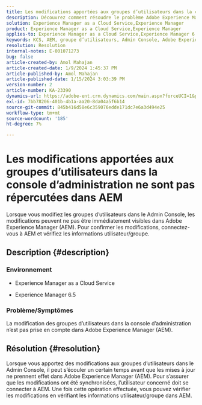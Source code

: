 ```yaml
---
title: Les modifications apportées aux groupes d’utilisateurs dans la console d’administration ne sont pas répercutées dans AEM
description: Découvrez comment résoudre le problème Adobe Experience Manager en raison duquel les modifications de groupe d’utilisateurs dans la console d’administration ne sont pas répercutées dans AEM. Vérifiez les informations sur l’utilisateur/le groupe.
solution: Experience Manager as a Cloud Service,Experience Manager
product: Experience Manager as a Cloud Service,Experience Manager
applies-to: Experience Manager as a Cloud Service,Experience Manager 6.5
keywords: KCS, AEM, groupe d’utilisateurs, Admin Console, Adobe Experience Manager, AEM 6.5
resolution: Resolution
internal-notes: E-001071273
bug: false
article-created-by: Amol Mahajan
article-created-date: 1/9/2024 1:45:37 PM
article-published-by: Amol Mahajan
article-published-date: 1/15/2024 3:03:39 PM
version-number: 2
article-number: KA-23390
dynamics-url: https://adobe-ent.crm.dynamics.com/main.aspx?forceUCI=1&pagetype=entityrecord&etn=knowledgearticle&id=f4520c5a-f5ae-ee11-a569-6045bd006268
exl-id: 7bb78206-401b-4b1a-aa20-8da04a5f6b14
source-git-commit: 845b416d58e6c359076edde171dc7e6a3d494e25
workflow-type: tm+mt
source-wordcount: '185'
ht-degree: 7%

---
```


# Les modifications apportées aux groupes d’utilisateurs dans la console d’administration ne sont pas répercutées dans AEM


Lorsque vous modifiez les groupes d’utilisateurs dans le Admin Console, les modifications peuvent ne pas être immédiatement visibles dans Adobe Experience Manager (AEM). Pour confirmer les modifications, connectez-vous à AEM et vérifiez les informations utilisateur/groupe.

## Description {#description}


### <b>Environnement</b>

- Experience Manager as a Cloud Service


- Experience Manager 6.5




### <b>Problème/Symptômes</b>

La modification des groupes d’utilisateurs dans la console d’administration n’est pas prise en compte dans Adobe Experience Manager (AEM).


## Résolution {#resolution}


Lorsque vous apportez des modifications aux groupes d’utilisateurs dans le Admin Console, il peut s’écouler un certain temps avant que les mises à jour ne prennent effet dans Adobe Experience Manager (AEM). Pour s’assurer que les modifications ont été synchronisées, l’utilisateur concerné doit se connecter à AEM. Une fois cette opération effectuée, vous pouvez vérifier les modifications en vérifiant les informations utilisateur/groupe dans AEM.
